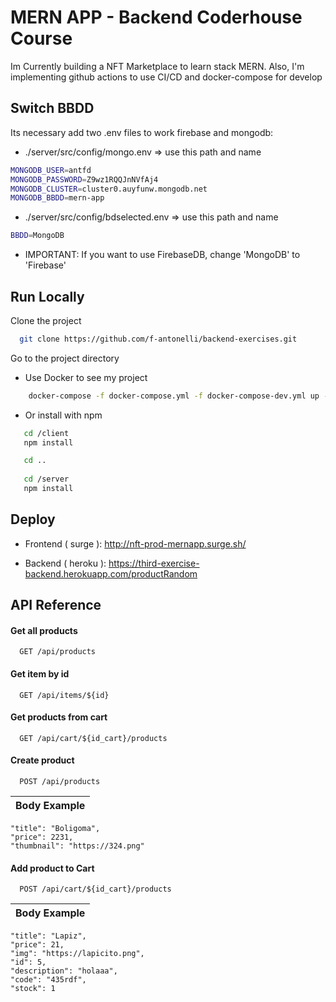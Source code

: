 
# MERN APP - Backend Coderhouse Course

Im Currently building a NFT Marketplace to learn stack MERN. Also, I'm implementing github actions to use CI/CD and docker-compose for develop


## Switch BBDD

Its necessary add two .env files to work firebase and mongodb:

- ./server/src/config/mongo.env => use this path and name
```bash
MONGODB_USER=antfd
MONGODB_PASSWORD=Z9wz1RQQJnNVfAj4
MONGODB_CLUSTER=cluster0.auyfunw.mongodb.net
MONGODB_BBDD=mern-app
```

- ./server/src/config/bdselected.env => use this path and name
```bash
BBDD=MongoDB
```

- IMPORTANT: If you want to use FirebaseDB, change 'MongoDB' to 'Firebase'
## Run Locally

Clone the project

```bash
  git clone https://github.com/f-antonelli/backend-exercises.git
```

Go to the project directory

- Use Docker to see my project

```bash
    docker-compose -f docker-compose.yml -f docker-compose-dev.yml up -d --build
```

- Or install with npm

```bash
   cd /client
   npm install

   cd ..
   
   cd /server
   npm install
```
    
## Deploy


-  Frontend ( surge ): http://nft-prod-mernapp.surge.sh/ 

- Backend ( heroku ): https://third-exercise-backend.herokuapp.com/productRandom


## API Reference

#### Get all products

```http
  GET /api/products
```

#### Get item by id

```http
  GET /api/items/${id}
```

#### Get products from cart

```http
  GET /api/cart/${id_cart}/products
```
#### Create product

```http
  POST /api/products
```

| Body Example |
| :-------- |
    "title": "Boligoma",
    "price": 2231,
    "thumbnail": "https://324.png"

#### Add product to Cart

```http
  POST /api/cart/${id_cart}/products
```

| Body Example |
| :-------- |
    "title": "Lapiz",
    "price": 21,
    "img": "https://lapicito.png",
    "id": 5,
    "description": "holaaa",
    "code": "435rdf",
    "stock": 1

